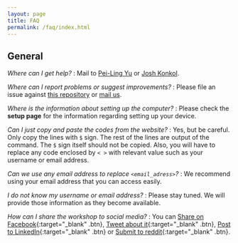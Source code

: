 ```yaml
---
layout: page
title: FAQ
permalink: /faq/index.html
---
```


## General

*Where can I get help?*
:   Mail to [Pei-Ling Yu](mailto:plyu@ufl.edu) or [Josh Konkol](mailto:jkonkol@ufl.edu). 

*Where can I report problems or suggest improvements?*
:   Please file an issue against [this repository]({{site.workshop_repo}})
    or [mail us](mailto:plyu@ufl.edu).

*Where is the information about setting up the computer?*
:   Please check the **setup page** for the 
    information regarding setting up your device.

*Can I just copy and paste the codes from the website?*
:   Yes, but be careful. Only copy the lines with `$` sign. 
    The rest of the lines are output of the command. 
    The `$` sign itself should not be copied. 
    Also, you will have to replace any code enclosed by `< >` with
    relevant value such as your username or email address.

*Can we use any email address to replace `<email_adress>`?*
:   We recommend using your email address that you can access easily.

*I do not know my username or email address?*
:   Please stay tuned. We will provide those information 
    as they become available.

*How can I share the workshop to social media?*
:   You can 
    [Share on Facebook](https://www.facebook.com/sharer/sharer.php?u=https://ply2022.github.io/NanoSeqWorkshop/){:target="_blank" .btn},
    [Tweet about it](https://twitter.com/intent/tweet?text=https://ply2022.github.io/NanoSeqWorkshop/){:target="_blank" .btn},
    [Post to LinkedIn](https://www.linkedin.com/shareArticle?mini=true&url=https://ply2022.github.io/NanoSeqWorkshop/){:target="_blank" .btn} or
    [Submit to reddit](http://www.reddit.com/submit?url=https://ply2022.github.io/NanoSeqWorkshop/){:target="_blank" .btn}.


